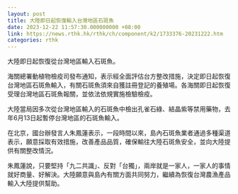```yaml
---
layout: post
title: 大陸即日起恢復輸入台灣地區石斑魚
date: 2023-12-22 11:57:30.000000000 +08:00
link: https://news.rthk.hk/rthk/ch/component/k2/1733376-20231222.htm
categories: rthk
---
```


大陸即日起恢復從台灣地區輸入石斑魚。

海關總署動植物檢疫司發布通知，表示經全面評估台方整改措施，決定即日起恢復台灣地區石斑魚輸入，有關石斑魚須來自獲註冊登記的養殖場。各海關即日起恢復受理台灣地區石斑魚報關，並依法依規實施檢驗檢疫。

大陸當局因多次從台灣地區輸入的石斑魚中檢出孔雀石綠、結晶紫等禁用藥物，去年6月13日起暫停台灣地區的石斑魚輸入。

在北京，國台辦發言人朱鳳蓮表示，一段時間以來，島內石斑魚業者通過多種渠道表示，願意採取有效措施，改善產品品質，確保輸往大陸石斑魚安全，並向大陸提供有關整改情況。

朱鳳蓮說，只要堅持「九二共識」、反對「台獨」，兩岸就是一家人，一家人的事情就好商量、好解決。大陸願意與島內有關方面共同努力，繼續為恢復台灣農漁產品輸入大陸提供幫助。
